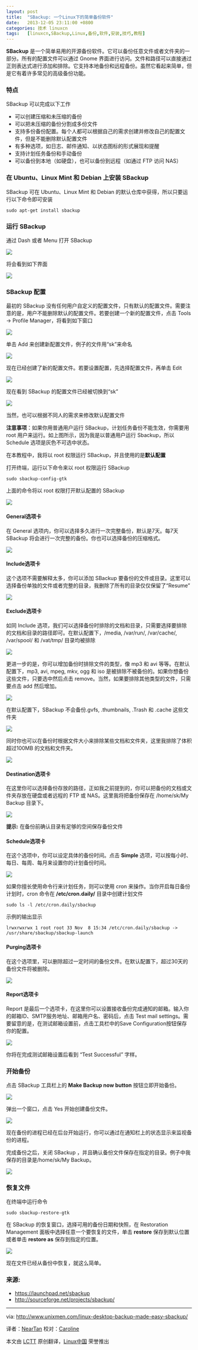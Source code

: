 ```yaml
---
layout: post
title:	"SBackup: 一个Linux下的简单备份软件"
date:	2013-12-05 23:11:00 +0800 
categories:	技术 linuxcn 
tags:	[linuxcn,SBackup,Linux,备份,软件,安装,技巧,教程]
---
```



**SBackup** 是一个简单易用的开源备份软件。它可以备份任意文件或者文件夹的一部分。所有的配置文件可以通过 Gnome 界面进行访问。文件和路径可以直接通过正则表达式进行添加和排除。它支持本地备份和远程备份。虽然它看起来简单，但是它有着许多常见的高级备份功能。


### 特点


SBackup 可以完成以下工作


* 可以创建压缩和未压缩的备份
* 可以把未压缩的备份分割成多份文件
* 支持多份备份配置。每个人都可以根据自己的需求创建并修改自己的配置文件，但是不能删除默认配置文件
* 有多种选项，如日志、邮件通知、以状态图标的形式展现和提醒
* 支持计划任务备份和手动备份
* 可以备份到本地（如硬盘），也可以备份到远程（如通过 FTP 访问 NAS）


### 在 Ubuntu、Linux Mint 和 Debian 上安装 SBackup


SBackup 可在 Ubuntu、Linux Mint 和 Debian 的默认仓库中获得，所以只要运行以下命令即可安装



```
sudo apt-get install sbackup

```

### 运行 SBackup


通过 Dash 或者 Menu 打开 SBackup


![](/Asserts/Images//attachment/album/201312/05/230853gbizrr8gojq85iac.jpg)


将会看到如下界面


![](/Asserts/Images//attachment/album/201312/05/2308551y4tktkpf5kpf0kq.jpg)


### SBackup 配置


最初的 SBackup 没有任何用户自定义的配置文件，只有默认的配置文件。需要注意的是，用户不能删除默认的配置文件。若要创建一个新的配置文件，点击 Tools -> Profile Manager，将看到如下窗口


![](/Asserts/Images//attachment/album/201312/05/2308574j4k004c4qjk0p64.jpg)


单击 Add 来创建新配置文件，例子的文件用“sk”来命名


![](/Asserts/Images//attachment/album/201312/05/230902jldep6rzrkzriaee.jpg)


现在已经创建了新的配置文件。若要设置配置，先选择配置文件，再单击 Edit


![](/Asserts/Images//attachment/album/201312/05/2309048xctz6xxwy8ge88u.jpg)


现在看到 SBackup 的配置文件已经被切换到“sk”


![](/Asserts/Images//attachment/album/201312/05/230906tahj96f50th999z9.jpg)


当然，也可以根据不同人的需求来修改默认配置文件


**注意事项**：如果你用普通用户运行 SBackup，计划任务备份不能生效，你需要用 root 用户来运行。如上图所示，因为我是以普通用户运行 Sbackup，所以 Schedule 选项是灰色不可选中状态。


在本教程中，我将以 root 权限运行 SBackup，并且使用的是**默认配置**


打开终端，运行以下命令来以 root 权限运行 SBackup



```
sudo sbackup-config-gtk

```

上面的命令将以 root 权限打开默认配置的 SBackup


![](/Asserts/Images//attachment/album/201312/05/230908ityoysroizpzuufk.jpg)


#### General选项卡


在 General 选项内，你可以选择多久进行一次完整备份，默认是7天。每7天 SBackup 将会进行一次完整的备份。你也可以选择备份的压缩格式。


![](/Asserts/Images//attachment/album/201312/05/23091313ndqkkizb7kvvq9.jpg)


#### Include选项卡


这个选项不需要解释太多，你可以添加 SBackup 要备份的文件或目录。这里可以选择备份单独的文件或者完整的目录，我删除了所有的目录仅仅保留了“Resume”


![](/Asserts/Images//attachment/album/201312/05/230915vhhx2432bc032r2b.jpg)


#### Exclude选项卡


如同 Include 选项，我们可以选择备份时排除的文档和目录，只需要选择要排除的文档和目录的路径即可。在默认配置下，/media, /var/run/, /var/cache/, /var/spool/ 和 /vat/tmp/ 目录均被排除


![](/Asserts/Images//attachment/album/201312/05/230917onna955o8s4r4oo0.jpg)


更进一步的是，你可以增加备份时排除文件的类型，像 mp3 和 avi 等等。在默认配置下，mp3, avi, mpeg, mkv, ogg 和 iso 是被排除不被备份的。如果你想备份这些文件，只要选中然后点击 remove。当然，如果要排除其他类型的文件，只需要点击 add 然后增加。


![](/Asserts/Images//attachment/album/201312/05/23091990fsr4sf0da9ax88.jpg)


在默认配置下，SBackup 不会备份.gvfs, .thumbnails, .Trash 和 .cache 这些文件夹


![](/Asserts/Images//attachment/album/201312/05/230920at3b72gzngy9qq7a.jpg)


同时你也可以在备份时根据文件大小来排除某些文档和文件夹，这里我排除了体积超过100MB 的文档和文件夹。


![](/Asserts/Images//attachment/album/201312/05/230928z22lo12ww1iuupwi.jpg)


#### Destination选项卡


在这里你可以选择备份存放的路径，正如我之前提到的，你可以把备份的文档或文件夹存放在硬盘或者远程的 FTP 或 NAS。这里我将把备份保存在 /home/sk/My Backup 目录下。


![](/Asserts/Images//attachment/album/201312/05/230932yzvxyjgf7syp9zbp.jpg)


**提示:** 在备份前确认目录有足够的空间保存备份文件


#### Schedule选项卡


在这个选项中，你可以设定具体的备份时间。点击 **Simple** 选项，可以按每小时、每日、每周、每月来设置你的计划备份时间。


![](/Asserts/Images//attachment/album/201312/05/230933ynuus3eyszf6uufu.jpg)


如果你擅长使用命令行来计划任务，则可以使用 cron 来操作。当你开启每日备份计划时，cron 命令在 **/etc/cron.daily/** 目录中创建计划文件



```
sudo ls -l /etc/cron.daily/sbackup

```

示例的输出显示



```
lrwxrwxrwx 1 root root 33 Nov  8 15:34 /etc/cron.daily/sbackup -> /usr/share/sbackup/sbackup-launch

```

#### Purging选项卡


在这个选项里，可以删除超过一定时间的备份文件。在默认配置下，超过30天的备份文件将被删除。


![](/Asserts/Images//attachment/album/201312/05/2309355yyttxxxvvvtnytx.jpg)


#### Report选项卡


Report 是最后一个选项卡，在这里你可以设置接收备份完成通知的邮箱。输入你的邮箱ID、SMTP服务地址、邮箱用户名、密码后，点击 Test mail settings。需要留意的是，在测试邮箱设置前，点击工具栏中的Save Configuration按钮保存你的配置。


![](/Asserts/Images//attachment/album/201312/05/230938czz08tg42g8dkwss.jpg)


你将在完成测试邮箱设置后看到 “Test Successful” 字样。


### 开始备份


点击 SBackup 工具栏上的 **Make Backup now button** 按钮立即开始备份。


![](/Asserts/Images//attachment/album/201312/05/23093964isosmgiiipmwsz.jpg)


弹出一个窗口，点击 Yes 开始创建备份文件。


![](/Asserts/Images//attachment/album/201312/05/230940ps13spemdvs3fvds.jpg)


现在备份的进程已经在后台开始运行，你可以通过在通知栏上的状态显示来监视备份的进程。


完成备份之后，关闭 SBackup ，并且确认备份文件保存在指定的目录。例子中我保存的目录是/home/sk/My Backup。


![](/Asserts/Images//attachment/album/201312/05/230945wxta98tajeuhazyz.jpg)


### 恢复文件


在终端中运行命令



```
sudo sbackup-restore-gtk

```

在 SBackup 的恢复窗口，选择可用的备份日期和快照，在 Restoration Management 面板中选择任意一个要恢复的文件，单击 **restore** 保存到默认位置或者单击 **restore as** 保存到指定的位置。


![](/Asserts/Images//attachment/album/201312/05/230946cwg3zxe1uxp69qic.jpg)


现在文件已经从备份中恢复，就这么简单。


### 来源:


* <https://launchpad.net/sbackup>
* <http://sourceforge.net/projects/sbackup/>




---


via: <http://www.unixmen.com/linux-desktop-backup-made-easy-sbackup/>


译者：[NearTan](https://github.com/NearTan) 校对：[Caroline](https://github.com/carolinewuyan)


本文由 [LCTT](https://github.com/LCTT/TranslateProject) 原创翻译，[Linux中国](http://linux.cn/) 荣誉推出
